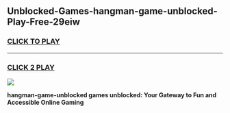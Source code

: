
## Unblocked-Games-hangman-game-unblocked-Play-Free-29eiw
<h3>
<a href="https://premium76.site?title=hangman-game-unblocked&ref=18A1">CLICK TO PLAY</a></h3>
<hr>

<h3>
<a href="https://premium76.site?title=hangman-game-unblocked&ref=18A1">CLICK 2 PLAY</a>
  
</h3>

<a href="https://premium76.site?title=hangman-game-unblocked&ref=18A1"><img src="https://clearcache.store/games.png"></a>


**hangman-game-unblocked games unblocked: Your Gateway to Fun and Accessible Online Gaming**
